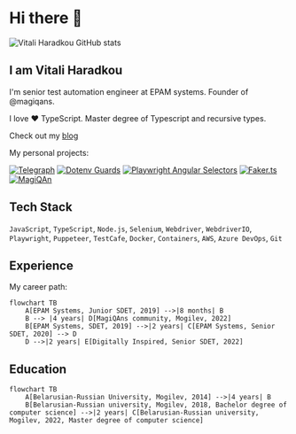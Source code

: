 # Hi there 👋

![Vitali Haradkou GitHub stats](https://github-readme-stats.vercel.app/api?username=vitalics&show_icons=true&theme=vue)

## I am Vitali Haradkou

I'm senior test automation engineer at EPAM systems. Founder of @magiqans.

I love ❤️ TypeScript. Master degree of Typescript and recursive types.

Check out my [blog](blog/README.md)

My personal projects:

[![Telegraph](https://github-readme-stats.vercel.app/api/pin/?username=vitalics&repo=telegraph)](https://github.com/vitalics/dotenv-guards)
[![Dotenv Guards](https://github-readme-stats.vercel.app/api/pin/?username=vitalics&repo=dotenv-guards)](https://github.com/vitalics/dotenv-guards)
[![Playwright Angular Selectors](https://github-readme-stats.vercel.app/api/pin/?username=vitalics&repo=playwright-angular-selectors)](https://github.com/vitalics/playwright-angular-selectors)
[![Faker.ts](https://github-readme-stats.vercel.app/api/pin/?username=vitalics&repo=faker.ts)](https://github.com/vitalics/faker.ts)
[![MagiQAn](https://github-readme-stats.vercel.app/api/pin/?username=vitalics&repo=magiqan)](https://github.com/vitalics/magiqan)

## Tech Stack

`JavaScript`, `TypeScript`, `Node.js`, `Selenium`, `Webdriver`, `WebdriverIO`, `Playwright`, `Puppeteer`, `TestCafe`, `Docker`, `Containers`, `AWS`, `Azure DevOps`, `Git`

## Experience

My career path:

```mermaid
flowchart TB
    A[EPAM Systems, Junior SDET, 2019] -->|8 months| B
    B --> |4 years| D[MagiQAns community, Mogilev, 2022]
    B[EPAM Systems, SDET, 2019] -->|2 years| C[EPAM Systems, Senior SDET, 2020] --> D
    D -->|2 years| E[Digitally Inspired, Senior SDET, 2022]
```

## Education

```mermaid
flowchart TB
    A[Belarusian-Russian University, Mogilev, 2014] -->|4 years| B
    B[Belarusian-Russian university, Mogilev, 2018, Bachelor degree of computer science] -->|2 years| C[Belarusian-Russian university, Mogilev, 2022, Master degree of computer science]
```
